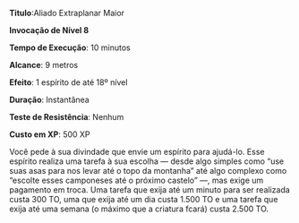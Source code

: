 **Titulo**:Aliado Extraplanar Maior

**Invocação de Nível 8**

**Tempo de Execução**: 10 minutos

**Alcance**: 9 metros

**Efeito**: 1 espírito de até 18º nível

**Duração**: Instantânea

**Teste de Resistência**: Nenhum

**Custo em XP**: 500 XP

Você pede à sua divindade que envie um espírito para ajudá-lo. Esse espírito realiza uma tarefa à sua escolha — desde algo simples como “use suas asas para nos levar até o topo da montanha” até algo complexo como “escolte esses camponeses até o próximo castelo” —, mas exige um pagamento em troca. 
Uma tarefa que exija até um minuto para ser realizada custa 300 TO, uma que exija até um dia custa 1.500 TO e uma  tarefa que exija até uma semana (o máximo que a criatura fcará) custa 2.500 TO.
